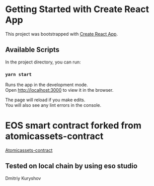 # Getting Started with Create React App

This project was bootstrapped with [Create React App](https://github.com/facebook/create-react-app).

## Available Scripts

In the project directory, you can run:

### `yarn start`

Runs the app in the development mode.\
Open [http://localhost:3000](http://localhost:3000) to view it in the browser.

The page will reload if you make edits.\
You will also see any lint errors in the console.

# EOS smart contract forked from atomicassets-contract

[Atomicassets-contract](https://github.com/pinknetworkx/atomicassets-contract)

## Tested on local chain by using eso studio

Dmitriy Kuryshov